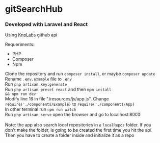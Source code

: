 <h1>gitSearchHub</h1>
<h3>Developed with Laravel and React</h3>
<p>Using <a href=''>KnpLabs</a> github api<br></p>

Requeriments:
- PHP
- Composer
- Npm

Clone the repository and run <code>composer install</code>, or maybe <code>composer update</code><br>
Rename <code>.env.example</code> file to <code>.env</code><br>
Run <code>php artisan key:generate</code><br>
Run <code>php artisan preset react</code> and then <code>npm install && npm run dev</code><br>
Modify line 16 in file "/resources/js/app.js". Change <code>require('./components/Example)</code> to <code>require('./components/App)</code><br>
In other terminal run <code>npm run watch</code>
<br>
Run <code>php artisan serve</code> open the browser and go to localhost:8000
<br>
<br>
Note: the app also search local repositories in a <code>localRepos</code> folder. If you don't make the folder, is going to be created the first time you hit the api. Then you have to create a folder inside and initialize it as a repo

